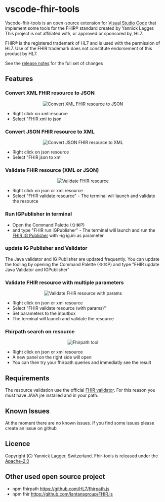 # vscode-fhir-tools

Vscode-fhir-tools is an open-source extension for [Visual Studio Code](https://code.visualstudio.com) that implement some tools for the FHIR® standard created by Yannick Lagger. This project is not affiliated with, or approved or sponsored by, HL7.

FHIR® is the registered trademark of HL7 and is used with the permission of HL7. Use of the FHIR trademark does not constitute endorsement of this product by HL7.

See the [release notes](https://github.com/laggery/vscode-fhir-tools/blob/master/CHANGELOG.md 'Open Release Notes') for the full set of changes

## Features

### Convert XML FHIR resource to JSON

<p align="center">
  <img src="https://raw.githubusercontent.com/laggery/vscode-fhir-tools/master/docs/images/xml-to-json.jpg"
  alt="Convert XML FHIR resource to JSON" />
</p>

- Right click on xml resource
- Select "FHIR xml to json

### Convert JSON FHIR resource to XML

<p align="center">
  <img src="https://raw.githubusercontent.com/laggery/vscode-fhir-tools/master/docs/images/json-to-xml.jpg"
  alt="Convert JSON FHIR resource to XML" />
</p>

- Right click on json resource
- Select "FHIR json to xml

### Validate FHIR resource (XML or JSON)

<p align="center">
  <img src="https://raw.githubusercontent.com/laggery/vscode-fhir-tools/master/docs/images/validate-resource.jpg"
  alt="Validate FHIR resource" />
</p>

- Right click on json or xml resource
- Select "FHIR validate resource" - The terminal will launch and validate the resource

### Run IGPublisher in terminal

- Open the Command Palette (⇧⌘P)
- and type "FHIR run IGPublisher" - The terminal will launch and run the [FHIR IG Publisher](https://confluence.hl7.org/display/FHIR/IG+Publisher+Documentation) with -ig ig.ini as parameter

### update IG Publisher and Validator

The Java validator and IG Publisher are updated frequently. You can update the tooling by opening the Command Palette (⇧⌘P) and type "FHIR update Java Validator and IGPublisher"

### Validate FHIR resource with multiple parameters

<p align="center">
  <img src="https://raw.githubusercontent.com/laggery/vscode-fhir-tools/master/docs/images/validate-resource-params.png"
  alt="Validate FHIR resource with params" />
</p>

- Right click on json or xml resource
- Select "FHIR validate resource (with params)"
- Set parameters to the inputbox
- The terminal will launch and validate the resource

### Fhirpath search on resource

<p align="center">
  <img src="https://raw.githubusercontent.com/laggery/vscode-fhir-tools/master/docs/images/fhirpath.jpg"
  alt="Fhirpath tool" />
</p>

- Right click on json or xml resource
- A new panel on the right side will open
- You can then try your fhirpath queries and immediatly see the result

## Requirements

The resource validation use the official [FHIR validator](https://wiki.hl7.org/Using_the_FHIR_Validator 'Open hl7 wiki'). For this reason you must have JAVA jre installed and in your path.

## Known Issues

At the moment there are no known issues.
If you find some issues please create an issue on github

## Licence

Copyright (C) Yannick Lagger, Switzerland.
Fhir-tools is released under the [Apache-2.0](https://opensource.org/licenses/Apache-2.0)

## Other used open source project

- npm fhirpath <https://github.com/HL7/fhirpath.js>
- npm fhir <https://github.com/lantanagroup/FHIR.js>

